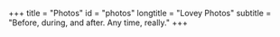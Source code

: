 +++
title = "Photos"
id = "photos"
longtitle = "Lovey Photos"
subtitle = "Before, during, and after. Any time, really."
+++
